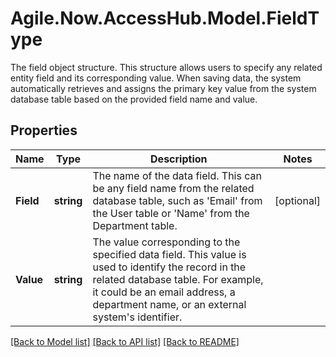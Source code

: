 # Agile.Now.AccessHub.Model.FieldType
The field object structure. This structure allows users to specify any related entity field and its corresponding value. When saving data, the system automatically retrieves and assigns the primary key value from the system database table based on the provided field name and value.

## Properties

Name | Type | Description | Notes
------------ | ------------- | ------------- | -------------
**Field** | **string** | The name of the data field. This can be any field name from the related database table, such as &#39;Email&#39; from the User table or &#39;Name&#39; from the Department table. | [optional] 
**Value** | **string** | The value corresponding to the specified data field. This value is used to identify the record in the related database table. For example, it could be an email address, a department name, or an external system&#39;s identifier. | 

[[Back to Model list]](../../README.md#documentation-for-models) [[Back to API list]](../../README.md#documentation-for-api-endpoints) [[Back to README]](../../README.md)

